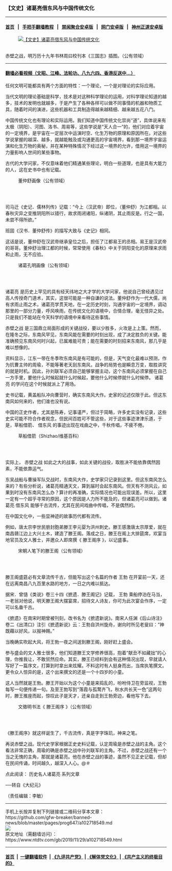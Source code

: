 ### 【文史】诸葛亮借东风与中国传统文化
------------------------

#### [首页](https://github.com/gfw-breaker/banned-news/blob/master/README.md) &nbsp;&nbsp;|&nbsp;&nbsp; [手把手翻墙教程](https://github.com/gfw-breaker/guides/wiki) &nbsp;&nbsp;|&nbsp;&nbsp; [禁闻聚合安卓版](https://github.com/gfw-breaker/bn-android) &nbsp;&nbsp;|&nbsp;&nbsp; [网门安卓版](https://github.com/oGate2/oGate) &nbsp;&nbsp;|&nbsp;&nbsp; [神州正道安卓版](https://github.com/SzzdOgate/update) 



<div><div class="featured_image">
 <a href="https://i.ntdtv.com/assets/uploads/2019/11/1604181650562669-1-e1464518824295-675.jpg" target="_blank">
  <figure>
   <img alt="【文史】诸葛亮借东风与中国传统文化" src="https://i.ntdtv.com/assets/uploads/2019/11/1604181650562669-1-e1464518824295-675-800x450.jpg"/>
  </figure><br/>
 </a>
 <span class="caption">
  赤壁之战，明万历十九年书林周曰校刊本《三国志》插图。（公有领域）
 </span>
</div>
</div><hr/>

#### [翻墙必看视频（文昭、江峰、法轮功、八九六四、香港反送中...）](https://github.com/gfw-breaker/banned-news/blob/master/pages/links.md)

<div><div class="post_content" itemprop="articleBody">
 <p>
  任何文明可能都具有两个方面的特性：一个理论，一个是对理论的实际应用。
 </p>
 <p>
  当代文明的理论基础是科学，技术是对这种科学理论的运用，对科学理论知道的越多，技术的发明也就越多，于是产生了各种各样可以做不同事情的机器和物质工具，随着时间的演进，这些机器和工具制造得越来越精细、越来越五花八门。
 </p>
 <p>
  中国传统文化也有理论和实际运用。我们知道中国传统文化崇尚“道”，具体说来有太极（阴阳）、河图、洛书、周易等，这些学说是“天人合一”的，他们对应着宇宙的一定境界，是宇宙在一定层次中运演时空、化生万物的原理和原因所在。对这些学说掌握的越深、越多，就越能触及或沟通更高的宇宙境界，看到那一境界宇宙运演和化生万物的奥秘，并在某种特殊情况下经过这一境界的允许，借用这一境界的力量影响人世间的某些事物。
 </p>
 <p>
  古代的大学问家，不仅意味着他们精通某些理论，明白一些道理，也是具有大能力的人，这在史书中也有记载。
 </p>
 <figure class="wp-caption alignnone" id="attachment_102718557" style="width: 226px">
  <img alt="" class="size-full wp-image-102718557" src="https://i.ntdtv.com/assets/uploads/2019/11/Dong_zhongshu.jpg">
   <br/><figcaption class="wp-caption-text">
    董仲舒画像（公有领域）
   </figcaption><br/>
  </img>
 </figure><br/>
 <p>
  司马迁《史记．儒林列传》记载：“今上（汉武帝）即位，（董仲舒）为江都相。以春秋灾异之变推阴阳所以错行，故求雨闭诸阳，纵诸阴，其止雨反是。行之一国，未尝不得所欲。”
 </p>
 <p>
  班固《汉书．董仲舒传》的描写大致与《史记》相同。
 </p>
 <p>
  这话是说，董仲舒在汉武帝继承皇位之后，担任了江都易王的丞相。易王是汉武帝的哥哥。董仲舒治理江都的时候，常常使用《春秋》中关于阴阳变化的原理来求雨和止雨，无不应验。
 </p>
 <figure class="wp-caption alignnone" id="attachment_102718559" style="width: 300px">
  <img alt="" class="size-full wp-image-102718559" src="https://i.ntdtv.com/assets/uploads/2019/11/Zhuge_Kongming_Sancai_Tuhui-300x470.jpg">
   <br/><figcaption class="wp-caption-text">
    诸葛孔明画像（公有领域）
   </figcaption><br/>
  </img>
 </figure><br/>
 <p>
  <ok href="https://www.ntdtv.com/gb/诸葛亮.htm">
   诸葛亮
  </ok>
  是历史上罕见的具有经天纬地之大才学的大学问家，他说自己曾经遇见过高人传授奇门道术，其实，这很可能是一种自谦的说法。董仲舒作为一代大儒，尚有求雨止雨之术，诸葛亮学贯天地，在一定历史时刻，沟通宇宙的一定境界，调动那里的一部分力量，呼风唤雨，在传统文化的语境中，合情合理，毫无怪异之处。只是我们不能站在今天科学的语境中来看待这些事情。
 </p>
 <p>
  <ok href="https://www.ntdtv.com/gb/赤壁之战.htm">
   赤壁之战
  </ok>
  是三国鼎立局面形成的关键战役，要以少胜多，火攻是上上策。然而，在隆冬之际，东南风罕见，东南风能在需要的时刻出现，成了决定胜负的关键。能准确预见东南风何时兴起，已属难能可贵；能在需要的时刻招来东南风，那几乎是难以想像的。
 </p>
 <p>
  资料显示，江东一带在冬季吹东南风是有可能的，但是，天气变化最难以预测，作为抗曹主帅的周瑜，不能等著老天刮东南风，战争的局势也是瞬息万变，取胜讲究的就是时机。因此，孙刘联军必须自己能够掌握主动，这个东南风必须掌握在自己一方手里，要他什么时候起就什么时候起，要他什么时候停就什么时候停。
  <ok href="https://www.ntdtv.com/gb/诸葛亮.htm">
   诸葛亮
  </ok>
  的学问在这个时候就派上了用场。
 </p>
 <p>
  史书记载，黄盖船队冲向曹营时，确实东南风大作。史家的记述仅限于此。但这东南风如何来的，他们谁也没有说。
 </p>
 <p>
  中国的正史作者，尤其是陈寿，记事谨严，但过于简略，许多史实没有记录，这些史实可能不符合作者观念，但民间百姓可不管这些，对于这些事迹津津乐道，于是，草船借箭、
  <ok href="https://www.ntdtv.com/gb/借东风.htm">
   借东风
  </ok>
  的事迹出现在戏曲之中，千秋传唱，不疲不倦。
 </p>
 <figure class="wp-caption alignnone" id="attachment_102718556" style="width: 450px">
  <img alt="" class="size-full wp-image-102718556" src="https://i.ntdtv.com/assets/uploads/2019/11/1605251140521456-600x400-1-450x300.jpg"/>
  <br/><figcaption class="wp-caption-text">
   草船借箭（Shizhao/维基百科）
  </figcaption><br/>
 </figure><br/>
 <p>
  实际上，
  <ok href="https://www.ntdtv.com/gb/赤壁之战.htm">
   赤壁之战
  </ok>
  如此之大的战事，如此关键的战役，取胜决不能依靠偶然因素，不能依靠运气。
 </p>
 <p>
  东吴战船与曹操军队交战时，东南风大作，史学家只记录到这里。但这东南风怎么来的？有些分析说，诸葛亮精通天文，算到届时会起东南风。但天有不测风云，如果到时没有东南风怎么办？算计的再准确，实际情况也可能出现误差。所以，这里一定有一个超乎寻常的原因，这个原因是人力所不能及的，但诸葛亮可以做到。诸葛亮
  <ok href="https://www.ntdtv.com/gb/借东风.htm">
   借东风
  </ok>
  能够千古流传，尤其在民间戏曲中传唱，不是偶然的。
 </p>
 <p>
  在中国文化中，一些显神迹的故事历代都有流传。
 </p>
 <p>
  例如，唐太宗李世民册封胞弟滕王李元婴为洪州刺史。滕王感激唐太宗厚爱，就在南昌赣江边上大兴土木，建造了滕王阁。落成之日，滕王在阁上大排筵席，欢宴当地官员及文人雅士，并邀众人即席撰《
  <ok href="https://www.ntdtv.com/gb/滕王阁序.htm">
   滕王阁序
  </ok>
  》，以记盛事。
 </p>
 <figure class="wp-caption alignnone" id="attachment_102718558" style="width: 450px">
  <img alt="" class="size-full wp-image-102718558" src="https://i.ntdtv.com/assets/uploads/2019/11/Tengwangge_song-450x522.jpg"/>
  <br/><figcaption class="wp-caption-text">
   宋朝人笔下的滕王阁（公有领域）
  </figcaption><br/>
 </figure><br/>
 <p>
  滕王阁盛筵必有文章流传千古，但能写出这个名篇的作者
  <ok href="https://www.ntdtv.com/gb/王勃.htm">
   王勃
  </ok>
  在开宴前一天，还在远离南昌八九百里水路的地方，一日之内难以抵达。
 </p>
 <p>
  据宋．曾慥《类说》卷三十四《摭遗．滕王阁记》记载，
  <ok href="https://www.ntdtv.com/gb/王勃.htm">
   王勃
  </ok>
  乘船停泊在马当，一老翁对他说，明天滕王阁大摆宴席，招待文人诗友，你可为此次宴会作序，一定可以名垂千古。
 </p>
 <p>
  《摭遗》在南宋时期曾被刊刻，改书名为《摭遗新说》。南宋人任渊《后山诗注》卷二《出清口》注引《摭遗新说》云：王勃自洪州旋舟，谢向时所见老叟曰：“神既藉以好风，以报神赐。”
 </p>
 <p>
  当晚确实吹起大风，将王勃一夜之间送到滕王阁，刚好赶上盛会。
 </p>
 <p>
  参与盛会的文人雅士很多，他们知道滕王文学修养很高，抱着“献丑不如藏拙”的心理，你推我让，不敢贸然应命。其实，滕王已经料到会有这种情况出现，早就请人写好了一篇序文，打算到时拿出来炫耀。不料这时有人挺身而出，当席执笔撰文。更令众人惊异的是，这个出来撰文的还是一个十四岁的小童。
 </p>
 <p>
  这人当然就是王勃。滕王开始以为这个小童是来捣乱的，吩咐侍卫在旁监视，王勃每写一句便传递一句。及至王勃写到“落霞与孤鹜齐飞，秋水共长天一色”这两句时，滕王推座而起，惊叹此子是天才，还亲自走到王勃旁边，看他写下去。
 </p>
 <figure class="wp-caption alignnone" id="attachment_102718555" style="width: 450px">
  <img alt="" class="size-full wp-image-102718555" src="https://i.ntdtv.com/assets/uploads/2019/11/640px-Wengzhengming2-450x205.jpg"/>
  <br/><figcaption class="wp-caption-text">
   文徵明书法《
   <ok href="https://www.ntdtv.com/gb/滕王阁序.htm">
    滕王阁序
   </ok>
   》（公有领域）
  </figcaption><br/>
 </figure><br/>
 <p>
  《滕王阁序》就这样诞生了，千古流传，真是字字珠玑，神来之笔。
 </p>
 <p>
  再说赤壁之战。现代史学家根据正史史料记载，认定周瑜是赤壁之战的主角。这个看法非常正确，周瑜的确是赤壁之战中孙刘联军的主角。不过，赤壁之战还有一个当之无愧的主角，那就是诸葛亮。他在赤壁之战的事迹，虽然不见正史记载，但却在民间传诵，时间越久，越深入人心。@＃
 </p>
 <p>
  点此阅读：
  <ok href="https://www.ntdtv.com/gb/search.html?q=%E3%80%90%E6%96%87%E5%8F%B2%E3%80%91+%E8%AB%B8%E8%91%9B%E4%BA%AE">
   历史名人诸葛亮 系列文章
  </ok>
 </p>
 <p>
  ──转自《大纪元》
 </p>
 <p>
  （责任编辑：李敏）
 </p>
 <div class="single_ad">
 </div>
</div>
</div>
<hr/>
手机上长按并复制下列链接或二维码分享本文章：<br/>
https://github.com/gfw-breaker/banned-news/blob/master/pages/prog647/a102718549.md <br/>
<a href='https://github.com/gfw-breaker/banned-news/blob/master/pages/prog647/a102718549.md'><img src='https://github.com/gfw-breaker/banned-news/blob/master/pages/prog647/a102718549.md.png'/></a> <br/>
原文地址（需翻墙访问）：https://www.ntdtv.com/gb/2019/11/29/a102718549.html


------------------------
#### [首页](https://github.com/gfw-breaker/banned-news/blob/master/README.md) &nbsp;|&nbsp; [一键翻墙软件](https://github.com/gfw-breaker/nogfw/blob/master/README.md) &nbsp;| [《九评共产党》](https://github.com/gfw-breaker/9ping.md/blob/master/README.md#九评之一评共产党是什么) | [《解体党文化》](https://github.com/gfw-breaker/jtdwh.md/blob/master/README.md) | [《共产主义的终极目的》](https://github.com/gfw-breaker/gczydzjmd.md/blob/master/README.md)


<img src='http://gfw-breaker.win/banned-news/pages/prog647/a102718549.md' width='0px' height='0px'/>